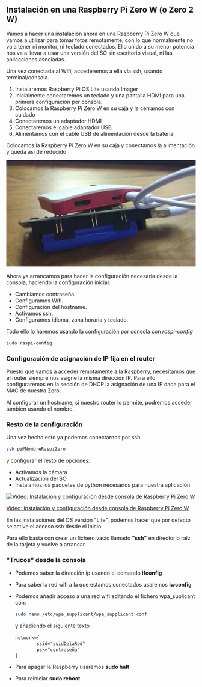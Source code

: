 ## Instalación en una Raspberry Pi Zero W (o Zero 2 W)

Vamos a hacer una instalación ahora en una Raspberry Pi Zero W que vamos a utilizar para tomar fotos remotamente, con lo que normalmente no va a tener ni monitor, ni teclado conectados. Ello unido a su menor potencia nos va a llevar a usar una versión del SO sin escritorio visual, ni las aplicaciones asociadas.

Una vez conectada al Wifi, accederemos a ella vía ssh, usando terminal/consola.

1. Instalaremos Raspberry Pi OS Lite usando Imager
1. Inicialmente conectaremos un teclado y una pantalla HDMI para una primera configuración por consola.
1. Colocamos la Raspberry Pi Zero W en su caja y la cerramos con cuidado
1. Conectaremos un adaptador HDMI
1. Conectaremos el cable adaptador USB
1. Alimentamos con el cable USB de alimentación desde la batería  

Colocamos la Raspberry Pi Zero W en su caja y conectamos la alimentación y queda así de reducido

![Raspberry Pi Zero con alimentación](./images/RaspiZeroAlimantacion.jpg)

Ahora ya arrancamos para hacer la configuración necesaria desde la consola, haciendo la configuración inicial:

* Cambiamos contraseña.
* Configuramos Wifi.
* Configuración del hostname.
* Activamos ssh.
* Configuramos idioma, zona horaria y teclado.

Todo ello lo haremos usando la configuración por consola con _raspi-config_

```sh
sudo raspi-config
```
### Configuración de asignación de IP fija en el router

Puesto que vamos a acceder remotamente a la Raspberry, necesitamos que el router siempre nos asigne la misma dirección IP. Para ello configuraremos en la sección de DHCP la asignación de una IP dada para el MAC de nuestra Zero.

Al configurar un  hostname, si nuestro router lo permite, podremos acceder también usando el nombre.

### Resto de la configuración 

Una vez hecho esto ya podemos conectarnos por ssh
```sh
ssh pi@NombreRaspiZero
```
 y configurar el resto de opciones:

* Activamos la cámara
* Actualización del SO
* Instalamos los paquetes de python necesarios para nuestra aplicación


[![Vídeo: Instalación y configuración desde consola de Raspberry Pi Zero W](https://img.youtube.com/vi/YIW2HbepDKg/0.jpg)](https://drive.google.com/file/d/1mzqEEelZxZ3ofI_K0_njGzZrkpYRJn5U/view?usp=sharing)

[Vídeo: Instalación y configuración desde consola de Raspberry Pi Zero W](https://drive.google.com/file/d/1mzqEEelZxZ3ofI_K0_njGzZrkpYRJn5U/view?usp=sharing)

En las instalaciones del OS versión "Lite", podemos hacer que por defecto se active el acceso ssh desde el inicio.

Para ello basta con crear un fichero vacío llamado **"ssh"** en directorio raíz de la tarjeta y vuelve a arrancar.

### "Trucos" desde la consola

* Podemos saber la dirección ip usando el comando **ifconfig**
* Para saber la red wifi a la que estamos conectados usaremos **iwconfig**
* Podemos añadir acceso a una red wifi editando el fichero wpa_suplicant con:

    ```sh
    sudo nano /etc/wpa_supplicant/wpa_supplicant.conf
    ```
    y añadiendo el siguiente texto

    ```
    network={
            ssid="ssidDelaRed"
            psk="contraseña"
    }
    ```
* Para apagar la Raspberry usaremos **sudo halt**
* Para reiniciar **sudo reboot**
